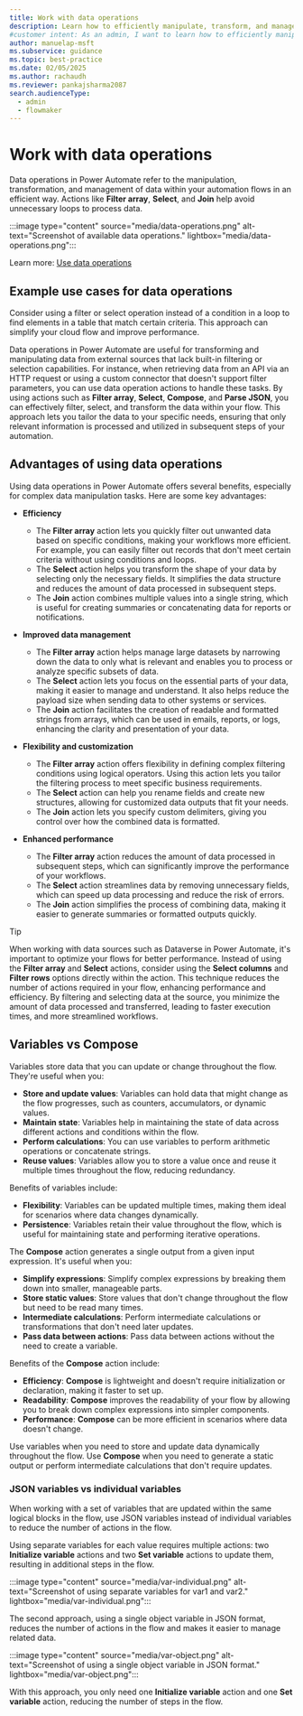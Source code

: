 ```yaml
---
title: Work with data operations
description: Learn how to efficiently manipulate, transform, and manage data within your cloud flows using data operations in Power Automate.
#customer intent: As an admin, I want to learn how to efficiently manipulate, transform, and manage data within my cloud flows using data operations in Power Automate so that I can optimize my workflows.
author: manuelap-msft
ms.subservice: guidance
ms.topic: best-practice
ms.date: 02/05/2025
ms.author: rachaudh
ms.reviewer: pankajsharma2087
search.audienceType: 
  - admin
  - flowmaker
---
```


# Work with data operations

Data operations in Power Automate refer to the manipulation, transformation, and management of data within your automation flows in an efficient way. Actions like **Filter array**, **Select**, and **Join** help avoid unnecessary loops to process data.

:::image type="content" source="media/data-operations.png" alt-text="Screenshot of available data operations." lightbox="media/data-operations.png":::

Learn more: [Use data operations](/power-automate/data-operations)

## Example use cases for data operations

Consider using a filter or select operation instead of a condition in a loop to find elements in a table that match certain criteria. This approach can simplify your cloud flow and improve performance.

Data operations in Power Automate are useful for transforming and manipulating data from external sources that lack built-in filtering or selection capabilities. For instance, when retrieving data from an API via an HTTP request or using a custom connector that doesn't support filter parameters, you can use data operation actions to handle these tasks. By using actions such as **Filter array**, **Select**, **Compose**, and **Parse JSON**, you can effectively filter, select, and transform the data within your flow. This approach lets you tailor the data to your specific needs, ensuring that only relevant information is processed and utilized in subsequent steps of your automation.

## Advantages of using data operations

Using data operations in Power Automate offers several benefits, especially for complex data manipulation tasks. Here are some key advantages:

- **Efficiency**
   - The **Filter array** action lets you quickly filter out unwanted data based on specific conditions, making your workflows more efficient. For example, you can easily filter out records that don't meet certain criteria without using conditions and loops.
   - The **Select** action helps you transform the shape of your data by selecting only the necessary fields. It simplifies the data structure and reduces the amount of data processed in subsequent steps.
   - The **Join** action combines multiple values into a single string, which is useful for creating summaries or concatenating data for reports or notifications.

- **Improved data management**
   - The **Filter array** action helps manage large datasets by narrowing down the data to only what is relevant and enables you to process or analyze specific subsets of data.
   - The **Select** action lets you focus on the essential parts of your data, making it easier to manage and understand. It also helps reduce the payload size when sending data to other systems or services.
   - The **Join** action facilitates the creation of readable and formatted strings from arrays, which can be used in emails, reports, or logs, enhancing the clarity and presentation of your data.

- **Flexibility and customization**
   - The **Filter array** action offers flexibility in defining complex filtering conditions using logical operators. Using this action lets you tailor the filtering process to meet specific business requirements.
   - The **Select** action can help you rename fields and create new structures, allowing for customized data outputs that fit your needs.
   - The **Join** action lets you specify custom delimiters, giving you control over how the combined data is formatted.

- **Enhanced performance**
   - The **Filter array** action reduces the amount of data processed in subsequent steps, which can significantly improve the performance of your workflows.
   - The **Select** action streamlines data by removing unnecessary fields, which can speed up data processing and reduce the risk of errors.
   - The **Join** action simplifies the process of combining data, making it easier to generate summaries or formatted outputs quickly.

> [!TIP]
> When working with data sources such as Dataverse in Power Automate, it's important to optimize your flows for better performance. Instead of using the **Filter array** and **Select** actions, consider using the **Select columns** and **Filter rows** options directly within the action. This technique reduces the number of actions required in your flow, enhancing performance and efficiency. By filtering and selecting data at the source, you minimize the amount of data processed and transferred, leading to faster execution times, and more streamlined workflows.

## Variables vs Compose

Variables store data that you can update or change throughout the flow. They're useful when you:

- **Store and update values**: Variables can hold data that might change as the flow progresses, such as counters, accumulators, or dynamic values.
- **Maintain state**: Variables help in maintaining the state of data across different actions and conditions within the flow.
- **Perform calculations**: You can use variables to perform arithmetic operations or concatenate strings.
- **Reuse values**: Variables allow you to store a value once and reuse it multiple times throughout the flow, reducing redundancy.

Benefits of variables include:

- **Flexibility**: Variables can be updated multiple times, making them ideal for scenarios where data changes dynamically.
- **Persistence**: Variables retain their value throughout the flow, which is useful for maintaining state and performing iterative operations.

The **Compose** action generates a single output from a given input expression. It's useful when you:

- **Simplify expressions**: Simplify complex expressions by breaking them down into smaller, manageable parts.
- **Store static values**: Store values that don't change throughout the flow but need to be read many times.
- **Intermediate calculations**: Perform intermediate calculations or transformations that don't need later updates.
- **Pass data between actions**: Pass data between actions without the need to create a variable.

Benefits of the **Compose** action include:

- **Efficiency**: **Compose** is lightweight and doesn't require initialization or declaration, making it faster to set up.
- **Readability**: **Compose** improves the readability of your flow by allowing you to break down complex expressions into simpler components.
- **Performance**: **Compose** can be more efficient in scenarios where data doesn't change.

Use variables when you need to store and update data dynamically throughout the flow. Use **Compose** when you need to generate a static output or perform intermediate calculations that don't require updates.

### JSON variables vs individual variables

When working with a set of variables that are updated within the same logical blocks in the flow, use JSON variables instead of individual variables to reduce the number of actions in the flow.

Using separate variables for each value requires multiple actions: two **Initialize variable** actions and two **Set variable** actions to update them, resulting in additional steps in the flow.

:::image type="content" source="media/var-individual.png" alt-text="Screenshot of using separate variables for var1 and var2." lightbox="media/var-individual.png":::

The second approach, using a single object variable in JSON format, reduces the number of actions in the flow and makes it easier to manage related data.

:::image type="content" source="media/var-object.png" alt-text="Screenshot of using a single object variable in JSON format." lightbox="media/var-object.png":::

With this approach, you only need one **Initialize variable** action and one **Set variable** action, reducing the number of steps in the flow.